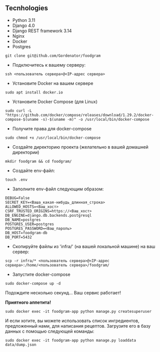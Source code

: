 
## Tecnhologies

- Python 3.11
- Django 4.0
- Django REST framework 3.14
- Nginx
- Docker
- Postgres



```text
git clone git@ithub.com/Gordenator/foodgram
```

- Подключитесь к вашему серверу:

```text
ssh <пользователь сервера>@<IP-адрес сервера>
```

- Установите Docker на вашем сервере

```text
sudo apt install docker.io
```

- Установите Docker Compose (для Linux)

```text
sudo curl -L "https://github.com/docker/compose/releases/download/1.29.2/docker-compose-$(uname -s)-$(uname -m)" -o /usr/local/bin/docker-compose
```

- Получите права для docker-compose

```text
sudo chmod +x /usr/local/bin/docker-compose
```

- Создайте директорию проекта (желательно в вашей домашней директории)

```text
mkdir foodgram && cd foodgram/
```

- Создайте env-файл:

```text
touch .env
```

- Заполните env-файл следующим образом:

```text
DEBUG=False
SECRET_KEY=<Ваша_какая-нибудь_длинная_строка>
ALLOWED_HOSTS=<Ваш_хост>
CSRF_TRUSTED_ORIGINS=https://<Ваш_хост>
DB_ENGINE=django.db.backends.postgresql
DB_NAME=postgres
POSTGRES_USER=postgres
POSTGRES_PASSWORD=<Ваш_пароль>
DB_HOST=foodgram-db
DB_PORT=5432
```

- Скопируйте файлы из 'infra/' (на вашей локальной машине) на ваш сервер:

```text
scp -r infra/* <пользователь сервера>@<IP-адрес сервера>:/home/<пользователь сервера>/foodgram/
```

- Запустите docker-compose

```text
sudo docker-compose up -d
```

Подождите несколько секунд...
Ваш сервис работает!

**Приятного аппетита!**


```text
sudo docker exec -it foodgram-app python manage.py createsuperuser
```

И если хотите, вы можете использовать список ингредиентов, предложенный нами, для написания рецептов.
Загрузите его в базу данных с помощью следующей команды:

```text
sudo docker exec -it foodgram-app python manage.py loaddata data/dump.json
```

